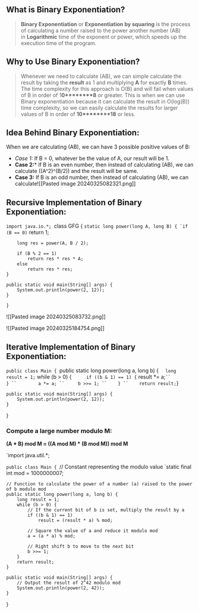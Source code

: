 
## What is Binary Exponentiation?

> ****Binary Exponentiation**** or ****Exponentiation by squaring**** is the process of calculating a number raised to the power another number (AB) in ****Logarithmic**** time of the exponent or power, which speeds up the execution time of the program.

## Why to Use Binary Exponentiation?

> Whenever we need to calculate (AB), we can simple calculate the result by taking the ****result**** as 1 and multiplying ****A**** for exactly ****B**** times. The time complexity for this approach is O(B) and will fail when values of B in order of 1****0********8**** or greater. This is when we can use Binary exponentiation because it can calculate the result in O(log(B)) time complexity, so we can easily calculate the results for larger values of B in order of ****10********18**** or less.

## Idea Behind Binary Exponentiation:

When we are calculating (AB), we can have 3 possible positive values of B:
- *Case 1:* If B = 0, whatever be the value of A, our result will be 1.
- **Case 2:*** If B is an even number, then instead of calculating (AB), we can calculate ((A^2)^(B/2)) and the result will be same.
- ****Case 3:**** If B is an odd number, then instead of calculating (AB), we can calculate![[Pasted image 20240325082321.png]]

## Recursive Implementation of Binary Exponentiation:

`import java.io.*;
`class GFG {
   `` static long power(long A, long B) {
        `if (B == 0)
          ``  return 1;

        long res = power(A, B / 2);

        if (B % 2 == 1)
            return res * res * A;
        else
            return res * res;
    }

    public static void main(String[] args) {
        System.out.println(power(2, 12));
    }
`}`


![[Pasted image 20240325083732.png]]

![[Pasted image 20240325184754.png]]

## Iterative Implementation of Binary Exponentiation:
`public class Main {
    `public static long power(long a, long b) {
     ``   long result = 1;
     ``   while (b > 0) {
      ``      if ((b & 1) == 1) {
      ``          result *= a;`
    ``        }
    ``        a *= a;
       ``     b >>= 1;
    ``    }
    ``    return result;
    `}

    public static void main(String[] args) {
        System.out.println(power(2, 12));
    }
}

### Compute a large number modulo M:

****(A * B) mod M = ((A mod M) * (B mod M)) mod M****

`import java.util.*;

`public class Main {
    `// Constant representing the modulo value
    `static final int mod = 1000000007;

    // Function to calculate the power of a number (a) raised to the power of b modulo mod
    public static long power(long a, long b) {
        long result = 1;
        while (b > 0) {
            // If the current bit of b is set, multiply the result by a
            if ((b & 1) == 1)
                result = (result * a) % mod;
            
            // Square the value of a and reduce it modulo mod
            a = (a * a) % mod;
            
            // Right shift b to move to the next bit
            b >>= 1;
        }
        return result;
    }

    public static void main(String[] args) {
        // Output the result of 2^42 modulo mod
        System.out.println(power(2, 42));
    }
}

